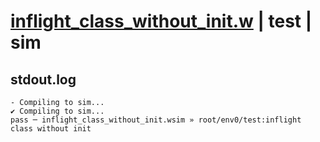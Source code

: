 # [inflight_class_without_init.w](../../../../examples/tests/valid/inflight_class_without_init.w) | test | sim

## stdout.log
```log
- Compiling to sim...
✔ Compiling to sim...
pass ─ inflight_class_without_init.wsim » root/env0/test:inflight class without init
```

